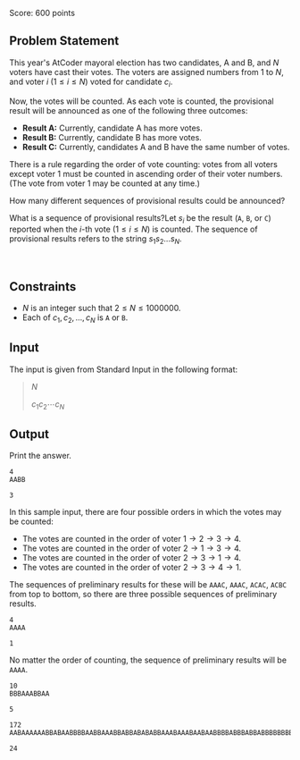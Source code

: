 Score: $600$ points

## Problem Statement

This year's AtCoder mayoral election has two candidates, A and B, and $N$ voters have cast their votes. The voters are assigned numbers from $1$ to $N$, and voter $i$ $(1 \leq i \leq N)$ voted for candidate $c_i$.

Now, the votes will be counted. As each vote is counted, the provisional result will be announced as one of the following three outcomes:

- **Result A:** Currently, candidate A has more votes.
- **Result B:** Currently, candidate B has more votes.
- **Result C:** Currently, candidates A and B have the same number of votes.

There is a rule regarding the order of vote counting: votes from all voters except voter $1$ must be counted in ascending order of their voter numbers. (The vote from voter $1$ may be counted at any time.)

How many different sequences of provisional results could be announced?

What is a sequence of provisional results?Let $s_i$ be the result (`A`, `B`, or `C`) reported when the $i$-th vote $(1 \leq i \leq N)$ is counted. The sequence of provisional results refers to the string $s_1 s_2 \dots s_N$.

<br>

## Constraints

- $N$ is an integer such that $2 \leq N \leq 1000000$.
- Each of $c_1, c_2, \dots, c_N$ is `A` or `B`.

## Input

The input is given from Standard Input in the following format:

> $N$
> 
> $c_1 c_2 \cdots c_N$

## Output

Print the answer.

```input1
4
AABB
```

```output1
3
```

In this sample input, there are four possible orders in which the votes may be counted:

- The votes are counted in the order of voter $1 \to 2 \to 3 \to 4$.
- The votes are counted in the order of voter $2 \to 1 \to 3 \to 4$.
- The votes are counted in the order of voter $2 \to 3 \to 1 \to 4$.
- The votes are counted in the order of voter $2 \to 3 \to 4 \to 1$.

The sequences of preliminary results for these will be `AAAC`, `AAAC`, `ACAC`, `ACBC` from top to bottom, so there are three possible sequences of preliminary results.

```input2
4
AAAA
```

```output2
1
```

No matter the order of counting, the sequence of preliminary results will be `AAAA`.

```input3
10
BBBAAABBAA
```

```output3
5
```

```input4
172
AABAAAAAABBABAABBBBAABBAAABBABBABABABBAAABAAABAABAABBBBABBBABBABBBBBBBBAAABAAABAAABABBBAABAAAABABBABBABBBBBABAABAABBBABABBAAAABAABABBBABAAAABBBBABBBABBBABAABBBAAAABAAABAAAB
```

```output4
24
```